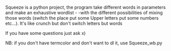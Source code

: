 Squeeze is a python project, the program take different words in parameters and make an exhaustive wordlist - -with the different possibilities of mixing those words (switch the place put some Upper letters put some numbers etc...). It's like crunch but don't switch letters but words

If you have some questions just ask x)


NB: if you don't have termcolor and don't want to dl it, use Squeeze_wb.py